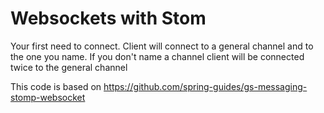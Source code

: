 # Websockets with Stom

Your first need to connect. Client will connect to a general channel and to the one you name. If you don't name a 
channel client will be connected twice to the general channel

This code is based on https://github.com/spring-guides/gs-messaging-stomp-websocket
